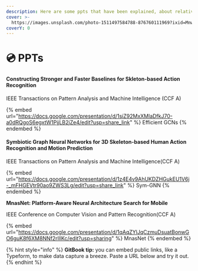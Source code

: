 ```yaml
---
description: Here are some ppts that have been explained, about relative papers.
cover: >-
  https://images.unsplash.com/photo-1511497584788-876760111969?ixid=MnwxMjA3fDB8MHxwaG90by1wYWdlfHx8fGVufDB8fHx8&ixlib=rb-1.2.1&auto=format&fit=crop&w=3432&q=80
coverY: 0
---
```


# 💿 PPTs

#### Constructing Stronger and Faster Baselines for Skleton-based Action Recognition

IEEE Transactions on Pattern Analysis and Machine Intelligence (CCF A)

{% embed url="https://docs.google.com/presentation/d/1siZ92MxXMlaDfkJ70-a0dRQgoS6egxtW1PjjLB2jZe4/edit?usp=share_link" %}
Efficient GCNs
{% endembed %}

#### Symbiotic Graph Neural Networks for 3D Skeleton-based Human Action Recognition and Motion Prediction

IEEE Transactions on Pattern Analysis and Machine Intelligence(CCF A)

{% embed url="https://docs.google.com/presentation/d/1z4E4v9AhUKDZHGukEU1V6j-_mFHGEVtr90ao9ZWS3Lg/edit?usp=share_link" %}
Sym-GNN
{% endembed %}

**MnasNet: Platform-Aware Neural Architecture Search for Mobile**

IEEE Conference on Computer Vision and Pattern Recognition(CCF A)

{% embed url="https://docs.google.com/presentation/d/1qAqZYlJqCzmuDsuatBonwGO6guK8f6XM8NNf2rlllKc/edit?usp=sharing" %}
MnasNet
{% endembed %}

{% hint style="info" %}
**GitBook tip:** you can embed public links, like a Typeform, to make data capture a breeze. Paste a URL below and try it out.
{% endhint %}
